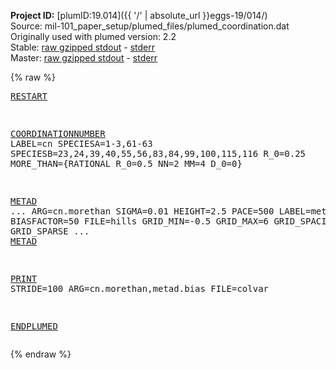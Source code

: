 **Project ID:** [plumID:19.014]({{ '/' | absolute_url }}eggs-19/014/)  
Source: mil-101_paper_setup/plumed_files/plumed_coordination.dat  
Originally used with plumed version: 2.2  
Stable: [raw gzipped stdout](plumed_coordination.dat.plumed.stdout.txt.gz) - [stderr](plumed_coordination.dat.plumed.stderr)  
Master: [raw gzipped stdout](plumed_coordination.dat.plumed_master.stdout.txt.gz) - [stderr](plumed_coordination.dat.plumed_master.stderr)  

{% raw %}<pre>
<a href="https://plumed.github.io/doc-master/user-doc/html/_r_e_s_t_a_r_t.html">RESTART</a>

<a href="https://plumed.github.io/doc-master/user-doc/html/_c_o_o_r_d_i_n_a_t_i_o_n_n_u_m_b_e_r.html">COORDINATIONNUMBER</a> LABEL=cn SPECIESA=1-3,61-63 SPECIESB=23,24,39,40,55,56,83,84,99,100,115,116 R_0=0.25 MORE_THAN={RATIONAL R_0=0.5 NN=2 MM=4 D_0=0}

<a href="https://plumed.github.io/doc-master/user-doc/html/_m_e_t_a_d.html">METAD</a> ...
ARG=cn.morethan SIGMA=0.01 HEIGHT=2.5 PACE=500
LABEL=metad TEMP=298 BIASFACTOR=50 FILE=hills
GRID_MIN=-0.5 GRID_MAX=6 GRID_SPACING=0.002 GRID_SPARSE
... <a href="https://plumed.github.io/doc-master/user-doc/html/_m_e_t_a_d.html">METAD</a>

<a href="https://plumed.github.io/doc-master/user-doc/html/_p_r_i_n_t.html">PRINT</a> STRIDE=100 ARG=cn.morethan,metad.bias FILE=colvar

<a href="https://plumed.github.io/doc-master/user-doc/html/_e_n_d_p_l_u_m_e_d.html">ENDPLUMED</a>
</pre>{% endraw %}

